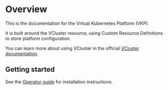 # Overview

This is the documentation for the Virtual Kubernetes Platform (VKP).

It is built around the VCluster resource, using Custom Resource Definitions to store platform configuration.

You can learn more about using VCluster in the official [VCluster documentation](https://www.vcluster.com/docs/what-are-virtual-clusters).

## Getting started

See the [Operator guide](operator-guide/getting-started) for installation instructions.
